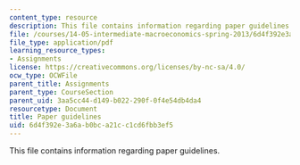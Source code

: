 ```yaml
---
content_type: resource
description: This file contains information regarding paper guidelines.
file: /courses/14-05-intermediate-macroeconomics-spring-2013/6d4f392e3a6ab0bca21cc1cd6fbb3ef5_MIT14_05S13_guidelines.pdf
file_type: application/pdf
learning_resource_types:
- Assignments
license: https://creativecommons.org/licenses/by-nc-sa/4.0/
ocw_type: OCWFile
parent_title: Assignments
parent_type: CourseSection
parent_uid: 3aa5cc44-d149-b022-290f-0f4e54db4da4
resourcetype: Document
title: Paper guidelines
uid: 6d4f392e-3a6a-b0bc-a21c-c1cd6fbb3ef5
---
```

This file contains information regarding paper guidelines.